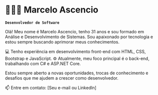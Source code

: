 # 👩🏻‍💻 Marcelo Ascencio

**`Desenvolvedor de Software`**

Olá! Meu nome é Marcelo Ascencio, tenho 31 anos e sou formado em Análise e Desenvolvimento de Sistemas. Sou apaixonado por tecnologia e estou sempre buscando aprimorar meus conhecimentos.

💻 Tenho experiência em desenvolvimento front-end com HTML, CSS, Bootstrap e JavaScript.
⚙️ Atualmente, meu foco principal é o back-end, trabalhando com C# e ASP.NET Core.

Estou sempre aberto a novas oportunidades, trocas de conhecimento e desafios que me ajudem a crescer como desenvolvedor.

📫 Entre em contato: [Seu e-mail ou LinkedIn]

<p align="left">
